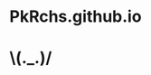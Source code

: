 # PkRchs.github.io
<!DOCTYPE html>
<html lang="en">
<head>
    <meta charset="UTF-8">
    <meta http-equiv="X-UA-Compatible" content="IE=edge">
    <meta name="viewport" content="width=device-width, initial-scale=1.0">
    <title>pagina HTML</title>
</head>
<body>
    <h1>\(._.)/</h1>
</body>
</html>
